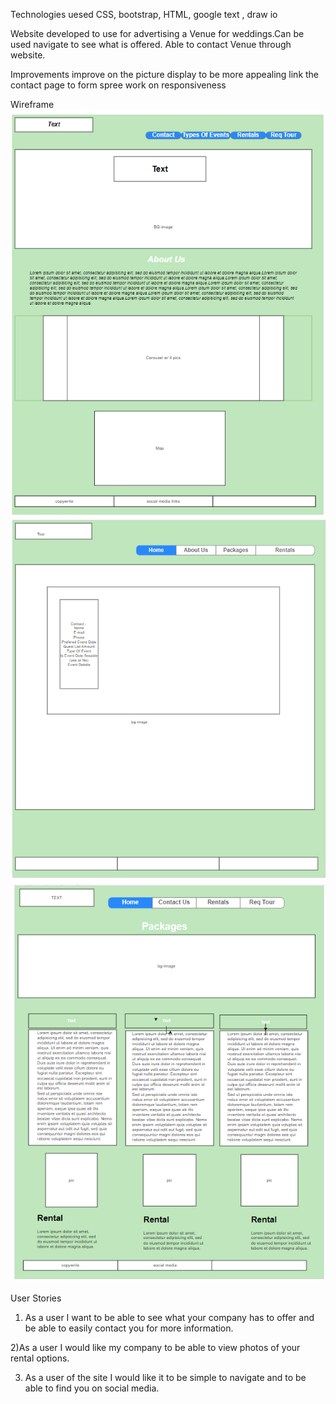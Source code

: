 Technologies uesed CSS, bootstrap, HTML, google text , draw io

Website developed to use for advertising a Venue for weddings.Can be used navigate to see what is offered. Able to contact Venue through website.



Improvements
 improve on the picture display to be more appealing 
 link the contact page to form spree
 work on responsiveness 




Wireframe
![alt text](<Screenshot 2024-09-25 093008.png>)
![alt text](<Screenshot 2024-09-25 093057.png>)
![alt text](<Screenshot 2024-09-25 093135.png>)


User Stories
1) As a user I want to be able to see what your company has to offer and be able to easily contact you for more information.

2)As a user I would like my company to be able to view photos of your rental options.

3) As a user of the site I would like it to be simple to navigate and to be able to find you on social media.
